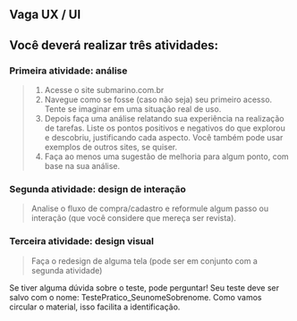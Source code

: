 ## Vaga UX / UI

## Você deverá realizar três atividades:
### Primeira atividade: análise
> 1. Acesse o site submarino.com.br
> 2. Navegue como se fosse (caso não seja) seu primeiro acesso. Tente se imaginar em uma situação real de uso.
> 3. Depois faça uma análise relatando sua experiência na realização de tarefas. Liste os pontos positivos e negativos do que explorou e descobriu, justificando cada aspecto. Você também pode usar exemplos de outros sites, se quiser.
> 4. Faça ao menos uma sugestão de melhoria para algum ponto, com base na sua análise.

### Segunda atividade: design de interação
> Analise o fluxo de compra/cadastro e reformule algum passo ou interação (que você considere que mereça ser revista).

### Terceira atividade: design visual
> Faça o redesign de alguma tela (pode ser em conjunto com a segunda atividade)

Se tiver alguma dúvida sobre o teste, pode perguntar!
Seu teste deve ser salvo com o nome: TestePratico_SeunomeSobrenome. Como vamos circular o material, isso facilita a identificação.
